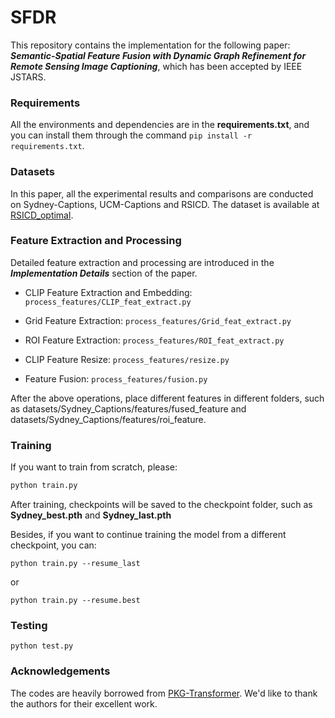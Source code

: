 # SFDR

This repository contains the implementation for the following paper: ***Semantic-Spatial Feature Fusion with Dynamic Graph Refinement for Remote Sensing Image Captioning***, which has been accepted by IEEE JSTARS.

### Requirements

All the environments and dependencies are in the **requirements.txt**, and you can install them through the command `pip install -r requirements.txt`.


### Datasets

In this paper, all the experimental results and comparisons are conducted on Sydney-Captions, UCM-Captions and RSICD. The dataset is available at [RSICD_optimal](https://github.com/201528014227051/RSICD_optimal).

### Feature Extraction and Processing

Detailed feature extraction and processing are introduced in the ***Implementation Details*** section of the paper.

- CLIP Feature Extraction and Embedding: `process_features/CLIP_feat_extract.py`


- Grid Feature Extraction: `process_features/Grid_feat_extract.py`


- ROI Feature Extraction: `process_features/ROI_feat_extract.py`


- CLIP Feature Resize: `process_features/resize.py`


- Feature Fusion: `process_features/fusion.py`

After the above operations, place different features in different folders, such as datasets/Sydney_Captions/features/fused_feature and datasets/Sydney_Captions/features/roi_feature.

### Training

If you want to train from scratch, please:

```bash
python train.py
```

After training, checkpoints will be saved to the checkpoint folder, such as **Sydney_best.pth** and **Sydney_last.pth**

Besides, if you want to continue training the model from a different checkpoint, you can:

```
python train.py --resume_last
```

or

```
python train.py --resume.best
```

### Testing

```
python test.py
```

### Acknowledgements

The codes are heavily borrowed from [PKG-Transformer](https://github.com/One-paper-luck/PKG-Transformer). We'd like to thank the authors for their excellent work.
